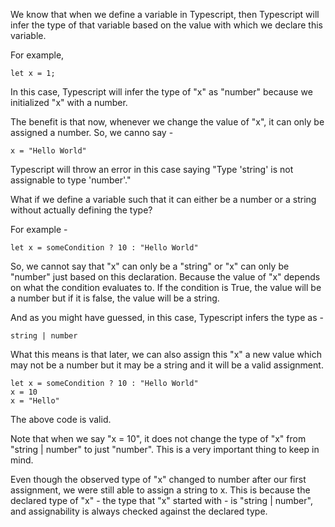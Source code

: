 We know that when we define a variable in Typescript, then Typescript will infer the type of that variable based on the value with which we declare this variable.

For example,

    let x = 1;

In this case, Typescript will infer the type of "x" as "number" because we initialized "x" with a number.

The benefit is that now, whenever we change the value of "x", it can only be assigned a number. So, we canno say - 

    x = "Hello World"

Typescript will throw an error in this case saying "Type 'string' is not assignable to type 'number'."

What if we define a variable such that it can either be a number or a string without actually defining the type?

For example - 

    let x = someCondition ? 10 : "Hello World"

So, we cannot say that "x" can only be a "string" or "x" can only be "number" just based on this declaration. Because the value of "x" depends on what the condition evaluates to. If the condition is True, the value will be a number but if it is false, the value will be a string.

And as you might have guessed, in this case, Typescript infers the type as - 

    string | number

What this means is that later, we can also assign this "x" a new value which may not be a number but it may be a string and it will be a valid assignment.

    let x = someCondition ? 10 : "Hello World"
    x = 10
    x = "Hello"

The above code is valid.

Note that when we say "x = 10", it does not change the type of "x" from "string | number" to just "number". This is a very important thing to keep in mind.

Even though the observed type of "x" changed to number after our first assignment, we were still able to assign a string to x. This is because the declared type of "x" - the type that "x" started with - is "string | number", and assignability is always checked against the declared type.